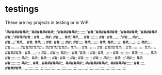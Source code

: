 # testings

These are my projects in testing or in WIP.

'########::'########:::'#######::::::::'##:'########::'######::'########::'######::
 ##.... ##: ##.... ##:'##.... ##::::::: ##: ##.....::'##... ##:... ##..::'##... ##:
 ##:::: ##: ##:::: ##: ##:::: ##::::::: ##: ##::::::: ##:::..::::: ##:::: ##:::..::
 ########:: ########:: ##:::: ##::::::: ##: ######::: ##:::::::::: ##::::. ######::
 ##.....::: ##.. ##::: ##:::: ##:'##::: ##: ##...:::: ##:::::::::: ##:::::..... ##:
 ##:::::::: ##::. ##:: ##:::: ##: ##::: ##: ##::::::: ##::: ##:::: ##::::'##::: ##:
 ##:::::::: ##:::. ##:. #######::. ######:: ########:. ######::::: ##::::. ######::
..:::::::::..:::::..:::.......::::......:::........:::......::::::..::::::......:::

